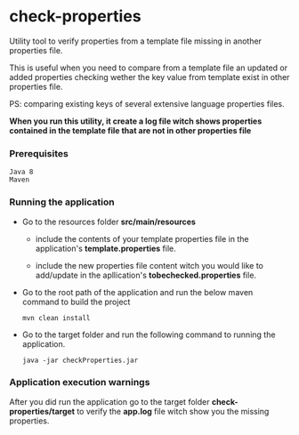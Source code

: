 # check-properties

Utility tool to verify properties from a template file missing in another properties file.

This is useful when you need to compare from a template file an updated or added properties checking wether the key value from template exist in other properties file. 

PS: comparing existing keys of several extensive language properties files.

**When you run this utility, it create a log file witch shows properties contained in the template file that are not in other properties file**

### Prerequisites
```
Java 8
Maven
```
### Running the application
 - Go to the resources folder **src/main/resources** 
   
   - include the contents of your template properties file in the application's **template.properties** file.
   
   - include the new properties file content witch you would like to add/update in the apllication's **tobechecked.properties** file.
 
 - Go to the root path of the application and run the below maven command to build the project
    ```
    mvn clean install
    ```
 
 - Go to the target folder and run the following command to running the application.
    ```
    java -jar checkProperties.jar
    ```
   
### Application execution warnings

  After you did run the application go to the target folder **check-properties/target** to verify the **app.log** file witch show you the missing properties.
